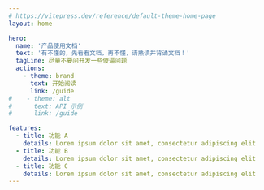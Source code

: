 ```yaml
---
# https://vitepress.dev/reference/default-theme-home-page
layout: home

hero:
  name: '产品使用文档'
  text: '有不懂的，先看看文档，再不懂，请熟读并背诵文档！'
  tagLine: 尽量不要问开发一些傻逼问题
  actions:
    - theme: brand
      text: 开始阅读
      link: /guide
#    - theme: alt
#      text: API 示例
#      link: /guide

features:
  - title: 功能 A
    details: Lorem ipsum dolor sit amet, consectetur adipiscing elit
  - title: 功能 B
    details: Lorem ipsum dolor sit amet, consectetur adipiscing elit
  - title: 功能 C
    details: Lorem ipsum dolor sit amet, consectetur adipiscing elit
---
```

